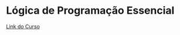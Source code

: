 # Lógica de Programação Essencial
[Link do Curso](https://web.dio.me/course/projetos-ageis-com-scrum-1/learning/d85f3166-2d0d-4a68-b646-2b4cd99e7698?back=/track/banco-carrefour-woman-developer)